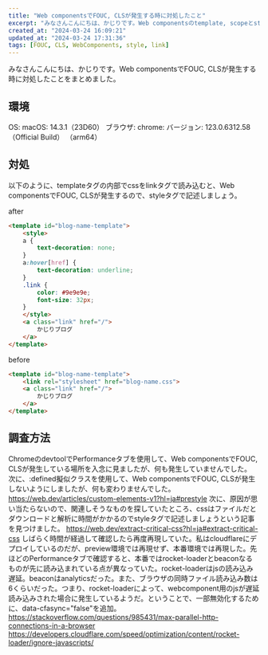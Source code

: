 ```yaml
---
title: "Web componentsでFOUC, CLSが発生する時に対処したこと"
excerpt: "みなさんこんにちは、かじりです。Web componentsのtemplate, scopeとstyleをlinkタグで設定したら、FOUCやCLSが発生した時に対処した話です。"
created_at: "2024-03-24 16:09:21"
updated_at: "2024-03-24 17:31:36"
tags: [FOUC, CLS, WebComponents, style, link]
---
```


みなさんこんにちは、かじりです。Web componentsでFOUC, CLSが発生する時に対処したことをまとめました。

## 環境

OS: macOS: 14.3.1（23D60）
ブラウザ: chrome: バージョン: 123.0.6312.58（Official Build） （arm64）

## 対処

以下のように、templateタグの内部でcssをlinkタグで読み込むと、Web componentsでFOUC, CLSが発生するので、styleタグで記述しましょう。

after

```html
<template id="blog-name-template">
    <style>
    a {
        text-decoration: none;
    }
    a:hover[href] {
        text-decoration: underline;
    }
    .link {
        color: #9e9e9e;
        font-size: 32px;
    }
    </style>
    <a class="link" href="/">
        かじりブログ
    </a>
</template>
```

before

```html
<template id="blog-name-template">
    <link rel="stylesheet" href="blog-name.css">
    <a class="link" href="/">
        かじりブログ
    </a>
</template>
```

## 調査方法

ChromeのdevtoolでPerformanceタブを使用して、Web componentsでFOUC, CLSが発生している場所を入念に見ましたが、何も発生していませんでした。
次に、:defined擬似クラスを使用して、Web componentsでFOUC, CLSが発生しないようにしましたが、何も変わりませんでした。 https://web.dev/articles/custom-elements-v1?hl=ja#prestyle
次に、原因が思い当たらないので、関連しそうなものを探していたところ、cssはファイルだとダウンロードと解析に時間がかかるのでstyleタグで記述しましょうという記事を見つけました。 https://web.dev/extract-critical-css?hl=ja#extract-critical-css
しばらく時間が経過して確認したら再度再現していた。私はcloudflareにデプロイしているのだが、preview環境では再現せず、本番環境では再現した。先ほどのPerformanceタブで確認すると、本番ではrocket-loaderとbeaconなるものが先に読み込まれている点が異なっていた。rocket-loaderはjsの読み込み遅延。beaconはanalyticsだった。また、ブラウザの同時ファイル読み込み数は6くらいだった。つまり、rocket-loaderによって、webcomponent用のjsが遅延読み込みされた場合に発生しているようだ。ということで、一部無効化するために、data-cfasync="false"を追加。 https://stackoverflow.com/questions/985431/max-parallel-http-connections-in-a-browser https://developers.cloudflare.com/speed/optimization/content/rocket-loader/ignore-javascripts/
